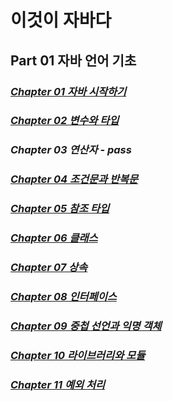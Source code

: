 # 이것이 자바다  
## Part 01 자바 언어 기초
### *[Chapter 01 자바 시작하기](temp/src/ch01/ch01.md)*  
### *[Chapter 02 변수와 타입](temp/src/ch02/ch02.md)*  
### *Chapter 03 연산자 - pass*
### *[Chapter 04 조건문과 반복문](temp/src/ch04/ch04.md)*  
### *[Chapter 05 참조 타입](temp/src/ch05/ch05.md)*
### *[Chapter 06 클래스](temp/src/ch06/ch06.md)*
### *[Chapter 07 상속](temp/src/ch07/ch07.md)* 
### *[Chapter 08 인터페이스](temp/src/ch08/ch08.md)*
### *[Chapter 09 중첩 선언과 익명 객체](temp/src/ch09/ch09.md)*
### *[Chapter 10 라이브러리와 모듈](temp/src/ch10/ch10.md)*
### *[Chapter 11 예외 처리](temp/src/ch11/ch11.md)*
